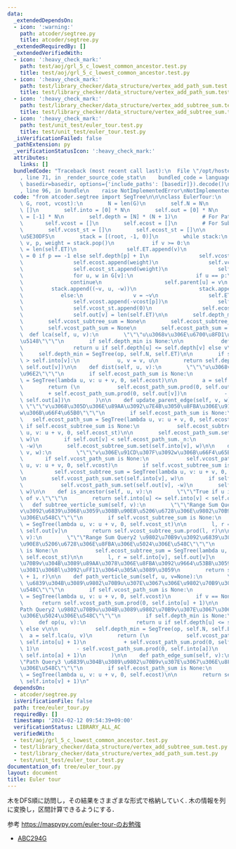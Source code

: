 ```yaml
---
data:
  _extendedDependsOn:
  - icon: ':warning:'
    path: atcoder/segtree.py
    title: atcoder/segtree.py
  _extendedRequiredBy: []
  _extendedVerifiedWith:
  - icon: ':heavy_check_mark:'
    path: test/aoj/grl_5_c_lowest_common_ancestor.test.py
    title: test/aoj/grl_5_c_lowest_common_ancestor.test.py
  - icon: ':heavy_check_mark:'
    path: test/library_checker/data_structure/vertex_add_path_sum.test.py
    title: test/library_checker/data_structure/vertex_add_path_sum.test.py
  - icon: ':heavy_check_mark:'
    path: test/library_checker/data_structure/vertex_add_subtree_sum.test.py
    title: test/library_checker/data_structure/vertex_add_subtree_sum.test.py
  - icon: ':heavy_check_mark:'
    path: test/unit_test/euler_tour.test.py
    title: test/unit_test/euler_tour.test.py
  _isVerificationFailed: false
  _pathExtension: py
  _verificationStatusIcon: ':heavy_check_mark:'
  attributes:
    links: []
  bundledCode: "Traceback (most recent call last):\n  File \"/opt/hostedtoolcache/PyPy/3.10.13/x64/lib/pypy3.10/site-packages/onlinejudge_verify/documentation/build.py\"\
    , line 71, in _render_source_code_stat\n    bundled_code = language.bundle(stat.path,\
    \ basedir=basedir, options={'include_paths': [basedir]}).decode()\n  File \"/opt/hostedtoolcache/PyPy/3.10.13/x64/lib/pypy3.10/site-packages/onlinejudge_verify/languages/python.py\"\
    , line 96, in bundle\n    raise NotImplementedError\nNotImplementedError\n"
  code: "from atcoder.segtree import SegTree\n\n\nclass EulerTour:\n    def __init__(self,\
    \ G, root, vcost):\n        N = len(G)\n        self.N = N\n        self.ET =\
    \ []\n        self.into = [0] * N\n        self.out = [0] * N\n        self.parent\
    \ = [-1] * N\n        self.depth = [N] * (N + 1)\n        # For Path Query\n \
    \       self.vcost = []\n        self.ecost = []\n        # For Subtree Query\n\
    \        self.vcost_st = []\n        self.ecost_st = []\n\n        # \u975E\u518D\
    \u5E30DFS\n        stack = [(root, -1, 0)]\n        while stack:\n           \
    \ v, p, weight = stack.pop()\n            if v >= 0:\n                self.into[v]\
    \ = len(self.ET)\n                self.ET.append(v)\n                self.depth[v]\
    \ = 0 if p == -1 else self.depth[p] + 1\n                self.vcost.append(vcost[v])\n\
    \                self.ecost.append(weight)\n                self.vcost_st.append(vcost[v])\n\
    \                self.ecost_st.append(weight)\n                self.out[v] = len(self.ET)\n\
    \                for u, w in G[v]:\n                    if u == p:\n         \
    \               continue\n                    self.parent[u] = v\n           \
    \         stack.append((~v, u, -w))\n                    stack.append((u, v, w))\n\
    \            else:\n                v = ~v\n                self.ET.append(v)\n\
    \                self.vcost.append(-vcost[p])\n                self.ecost.append(weight)\n\
    \                self.vcost_st.append(0)\n                self.ecost_st.append(0)\n\
    \                self.out[v] = len(self.ET)\n\n        self.depth_min = None\n\
    \        self.vcost_subtree_sum = None\n        self.ecost_subtree_sum = None\n\
    \        self.vcost_path_sum = None\n        self.ecost_path_sum = None\n\n  \
    \  def lca(self, u, v):\n        \"\"\"u\u3068v\u306E\u6700\u8FD1\u5171\u901A\u7956\
    \u5148\"\"\"\n        if self.depth_min is None:\n\n            def op(u, v):\n\
    \                return u if self.depth[u] <= self.depth[v] else v\n\n       \
    \     self.depth_min = SegTree(op, self.N, self.ET)\n\n        if self.into[u]\
    \ > self.into[v]:\n            u, v = v, u\n        return self.depth_min.prod(self.into[u],\
    \ self.out[v])\n\n    def dist(self, u, v):\n        \"\"\"u\u3068v\u306E\u8DDD\
    \u96E2\"\"\"\n        if self.ecost_path_sum is None:\n            self.ecost_path_sum\
    \ = SegTree(lambda u, v: u + v, 0, self.ecost)\n\n        a = self.lca(u, v)\n\
    \        return (\n            self.ecost_path_sum.prod(0, self.out[u])\n    \
    \        + self.ecost_path_sum.prod(0, self.out[v])\n            - 2 * self.ecost_path_sum.prod(0,\
    \ self.out[a])\n        )\n\n    def update_parent_edge(self, v, w):\n       \
    \ \"\"\"v\u3068\u305D\u306E\u89AA\u3092\u7E4B\u3050\u8FBA\u306E\u91CD\u307F\u3092\
    w\u306B\u66F4\u65B0\"\"\"\n        if self.ecost_path_sum is None:\n         \
    \   self.ecost_path_sum = SegTree(lambda u, v: u + v, 0, self.ecost)\n       \
    \ if self.ecost_subtree_sum is None:\n            self.ecost_subtree_sum = SegTree(lambda\
    \ u, v: u + v, 0, self.ecost_st)\n\n        self.ecost_path_sum.set(self.into[v],\
    \ w)\n        if self.out[v] < self.ecost_path_sum._n:\n            self.ecost_path_sum.set(self.out[v],\
    \ -w)\n        self.ecost_subtree_sum.set(self.into[v], w)\n\n    def update_verticle(self,\
    \ v, w):\n        \"\"\"v\u306E\u91CD\u307F\u3092w\u306B\u66F4\u65B0\"\"\"\n \
    \       if self.vcost_path_sum is None:\n            self.vcost_path_sum = SegTree(lambda\
    \ u, v: u + v, 0, self.vcost)\n        if self.vcost_subtree_sum is None:\n  \
    \          self.vcost_subtree_sum = SegTree(lambda u, v: u + v, 0, self.vcost_st)\n\
    \n        self.vcost_path_sum.set(self.into[v], w)\n        if self.out[v] < self.vcost_path_sum._n:\n\
    \            self.vcost_path_sum.set(self.out[v], -w)\n        self.vcost_subtree_sum.set(self.into[v],\
    \ w)\n\n    def is_ancestor(self, u, v):\n        \"\"\"True if u is ancestor\
    \ of v.\"\"\"\n        return self.into[u] <= self.into[v] < self.out[u]\n\n \
    \   def subtree_verticle_sum(self, v):\n        \"\"\"Range Sum Query1 \u9802\u70B9\
    v\u3092\u6839\u3068\u3059\u308B\u90E8\u5206\u6728\u306E\u9802\u70B9\u306E\u5024\
    \u306E\u548C\"\"\"\n        if self.vcost_subtree_sum is None:\n            self.vcost_subtree_sum\
    \ = SegTree(lambda u, v: u + v, 0, self.vcost_st)\n\n        l, r = self.into[v],\
    \ self.out[v]\n        return self.vcost_subtree_sum.prod(l, r)\n\n    def subtree_edge_sum(self,\
    \ v):\n        \"\"\"Range Sum Query2 \u9802\u70B9v\u3092\u6839\u3068\u3059\u308B\
    \u90E8\u5206\u6728\u306E\u8FBA\u306E\u5024\u306E\u548C\"\"\"\n        if self.ecost_subtree_sum\
    \ is None:\n            self.ecost_subtree_sum = SegTree(lambda u, v: u + v, 0,\
    \ self.ecost_st)\n\n        l, r = self.into[v], self.out[v]\n        # \u9802\
    \u70B9v\u304B\u3089\u89AA\u3078\u306E\u8FBA\u3092\u9664\u53BB\u3059\u308B\u305F\
    \u3081\u306Bl\u3092\uFF11\u3064\u305A\u3089\u3059\n        return self.ecost_subtree_sum.prod(l\
    \ + 1, r)\n\n    def path_verticle_sum(self, u, v=None):\n        \"\"\"Path Query1\
    \ \u6839\u304B\u3089\u9802\u70B9u\u307E\u3067\u306E\u9802\u70B9\u306E\u5024\u306E\
    \u548C\"\"\"\n        if self.vcost_path_sum is None:\n            self.vcost_path_sum\
    \ = SegTree(lambda u, v: u + v, 0, self.vcost)\n        if v == None:\n      \
    \      return self.vcost_path_sum.prod(0, self.into[u] + 1)\n\n        \"\"\"\
    Path Query2 \u9802\u70B9u\u304B\u3089\u9802\u70B9v\u307E\u3067\u306E\u9802\u70B9\
    \u306E\u5024\u306E\u548C\"\"\"\n        if self.depth_min is None:\n\n       \
    \     def op(u, v):\n                return u if self.depth[u] <= self.depth[v]\
    \ else v\n\n            self.depth_min = SegTree(op, self.N, self.ET)\n      \
    \  a = self.lca(u, v)\n        return (\n            self.vcost_path_sum.prod(0,\
    \ self.into[u] + 1)\n            + self.vcost_path_sum.prod(0, self.into[v] +\
    \ 1)\n            - self.vcost_path_sum.prod(0, self.into[a])\n            - self.vcost_path_sum.prod(0,\
    \ self.into[a] + 1)\n        )\n\n    def path_edge_sum(self, v):\n        \"\"\
    \"Path Query3 \u6839\u304B\u3089\u9802\u70B9v\u307E\u3067\u306E\u8FBA\u306E\u5024\
    \u306E\u548C\"\"\"\n        if self.ecost_path_sum is None:\n            self.ecost_path_sum\
    \ = SegTree(lambda u, v: u + v, 0, self.ecost)\n\n        return self.ecost_path_sum.prod(0,\
    \ self.into[v] + 1)\n"
  dependsOn:
  - atcoder/segtree.py
  isVerificationFile: false
  path: tree/euler_tour.py
  requiredBy: []
  timestamp: '2024-02-12 09:54:39+09:00'
  verificationStatus: LIBRARY_ALL_AC
  verifiedWith:
  - test/aoj/grl_5_c_lowest_common_ancestor.test.py
  - test/library_checker/data_structure/vertex_add_subtree_sum.test.py
  - test/library_checker/data_structure/vertex_add_path_sum.test.py
  - test/unit_test/euler_tour.test.py
documentation_of: tree/euler_tour.py
layout: document
title: Euler tour
---
```


木をDFS順に訪問し，その結果をさまざまな形式で格納していく.
木の情報を列に変換し，区間計算できるようにする．

参考 https://maspypy.com/euler-tour-のお勉強

- [ABC294G](https://atcoder.jp/contests/abc294/tasks/abc294_g)